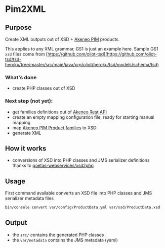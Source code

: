 # Pim2XML


## Purpose

Create XML outputs out of XSD + [Akeneo PIM](https://github.com/akeneo) products.

This applies to any XML grammar, GS1 is just an example here.
Sample GS1 `xsd` files come from [https://github.com/oliot-tsd](https://github.com/oliot-tsd/tsd-heroku/tree/master/src/main/java/org/oliot/heroku/tsd/models/schema/tsd)


### What's done

- create PHP classes out of XSD

### Next step (not yet): 

- get families definitions out of [Akeneo Rest API](https://api.akeneo.com/)
- create an empty mapping configuration file, ready for starting manual mapping
- map [Akeneo PIM Product families](https://help.akeneo.com/articles/what-is-a-family.html) to XSD
- generate XML

## How it works

- conversions of XSD into PHP classes and JMS serializer definitions thanks to [goetas-webservices/xsd2php](https://github.com/goetas-webservices/xsd2php)

## Usage

First command available converts an XSD file into PHP classes and JMS serializer metadata files

```bash
bin/console convert var/config/ProductData.yml var/xsd/ProductData.xsd
```

## Output

- the `src/` contains the generated PHP classes
- the `var/metadata` contains the JMS metadata (yaml)
